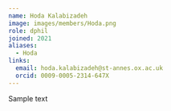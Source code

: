 ```yaml
---
name: Hoda Kalabizadeh
image: images/members/Hoda.png
role: dphil
joined: 2021
aliases:
  - Hoda
links:
  email: hoda.kalabizadeh@st-annes.ox.ac.uk
  orcid: 0009-0005-2314-647X
---
```


Sample text
